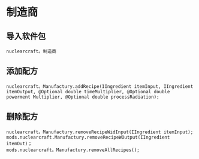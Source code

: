 # 制造商

## 导入软件包
`nuclearcraft。制造商`

## 添加配方
```zenscript
nuclearcraft。Manufactury.addRecipe(IIngredient itemInput, IIngredient itemOutput, @Optional double timeMultiplier, @Optional double powerment Multiplier, @Optional double processRadiation);
```

## 删除配方
```zenscript
nuclearcraft。Manufactury.removeRecipeWidInput(IIngredient itemInput);
mods.nuclearcraft.Manufactury.removeRecipeWOutput(IIngredient itemOut)；
mods.nuclearcraft。Manufactury.removeAllRecipes();
```